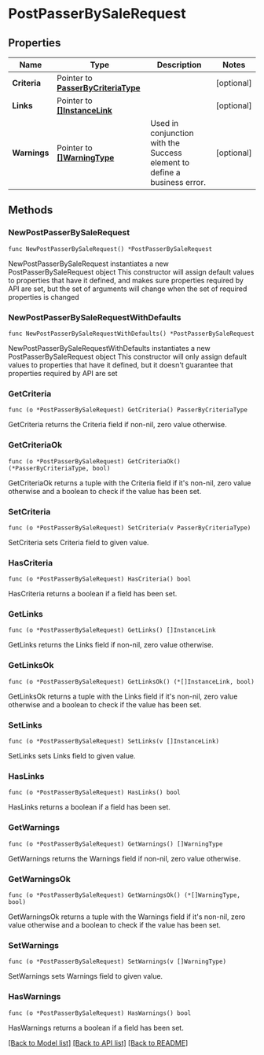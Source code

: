 # PostPasserBySaleRequest

## Properties

Name | Type | Description | Notes
------------ | ------------- | ------------- | -------------
**Criteria** | Pointer to [**PasserByCriteriaType**](PasserByCriteriaType.md) |  | [optional] 
**Links** | Pointer to [**[]InstanceLink**](InstanceLink.md) |  | [optional] 
**Warnings** | Pointer to [**[]WarningType**](WarningType.md) | Used in conjunction with the Success element to define a business error. | [optional] 

## Methods

### NewPostPasserBySaleRequest

`func NewPostPasserBySaleRequest() *PostPasserBySaleRequest`

NewPostPasserBySaleRequest instantiates a new PostPasserBySaleRequest object
This constructor will assign default values to properties that have it defined,
and makes sure properties required by API are set, but the set of arguments
will change when the set of required properties is changed

### NewPostPasserBySaleRequestWithDefaults

`func NewPostPasserBySaleRequestWithDefaults() *PostPasserBySaleRequest`

NewPostPasserBySaleRequestWithDefaults instantiates a new PostPasserBySaleRequest object
This constructor will only assign default values to properties that have it defined,
but it doesn't guarantee that properties required by API are set

### GetCriteria

`func (o *PostPasserBySaleRequest) GetCriteria() PasserByCriteriaType`

GetCriteria returns the Criteria field if non-nil, zero value otherwise.

### GetCriteriaOk

`func (o *PostPasserBySaleRequest) GetCriteriaOk() (*PasserByCriteriaType, bool)`

GetCriteriaOk returns a tuple with the Criteria field if it's non-nil, zero value otherwise
and a boolean to check if the value has been set.

### SetCriteria

`func (o *PostPasserBySaleRequest) SetCriteria(v PasserByCriteriaType)`

SetCriteria sets Criteria field to given value.

### HasCriteria

`func (o *PostPasserBySaleRequest) HasCriteria() bool`

HasCriteria returns a boolean if a field has been set.

### GetLinks

`func (o *PostPasserBySaleRequest) GetLinks() []InstanceLink`

GetLinks returns the Links field if non-nil, zero value otherwise.

### GetLinksOk

`func (o *PostPasserBySaleRequest) GetLinksOk() (*[]InstanceLink, bool)`

GetLinksOk returns a tuple with the Links field if it's non-nil, zero value otherwise
and a boolean to check if the value has been set.

### SetLinks

`func (o *PostPasserBySaleRequest) SetLinks(v []InstanceLink)`

SetLinks sets Links field to given value.

### HasLinks

`func (o *PostPasserBySaleRequest) HasLinks() bool`

HasLinks returns a boolean if a field has been set.

### GetWarnings

`func (o *PostPasserBySaleRequest) GetWarnings() []WarningType`

GetWarnings returns the Warnings field if non-nil, zero value otherwise.

### GetWarningsOk

`func (o *PostPasserBySaleRequest) GetWarningsOk() (*[]WarningType, bool)`

GetWarningsOk returns a tuple with the Warnings field if it's non-nil, zero value otherwise
and a boolean to check if the value has been set.

### SetWarnings

`func (o *PostPasserBySaleRequest) SetWarnings(v []WarningType)`

SetWarnings sets Warnings field to given value.

### HasWarnings

`func (o *PostPasserBySaleRequest) HasWarnings() bool`

HasWarnings returns a boolean if a field has been set.


[[Back to Model list]](../README.md#documentation-for-models) [[Back to API list]](../README.md#documentation-for-api-endpoints) [[Back to README]](../README.md)


